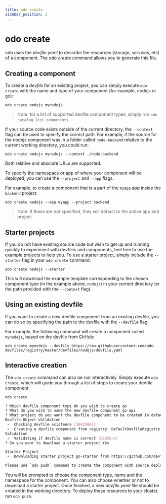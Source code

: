 ```yaml
---
title: odo create
sidebar_position: 2
---
```


# odo create

odo uses the _devfile.yaml_ to describe the resources (storage, services, etc) of a component. The _odo create_ command allows you to generate this file.

## Creating a component

To create a _devfile_ for an existing project, you can simply execute `odo create` with the name and type of your component (for example, nodejs or go):

```
odo create nodejs mynodejs
```

> Note: for a list of supported devfile component types, simply run `odo catalog list components`.

If your source code exists outside of the current directory, the `--context` flag can be used to specify the correct path. For example, if the source for the nodejs component was in a folder called `node-backend` relative to the current working directory, you could run:

```
odo create nodejs mynodejs --context ./node-backend
```

Both relative and absolute URLs are supported.

To specify the namespace or app of where your component will be deployed, you can use the `--project` and `--app` flags.

For example, to create a component that is a part of the `myapp` app inside the `backend` project:

```
odo create nodejs --app myapp --project backend
```

> Note: if these are not specified, they will default to the active app and project

## Starter projects

If you do not have existing source code but wish to get up and running quickly to experiment with devfiles and components, feel free to use the example projects to help you. To use a starter project, simply include the `--starter` flag in your `odo create` command:

```
odo create nodejs --starter
```

This will download the example template corresponding to the chosen component type (in the example above, `nodejs`) in your current directory (or the path provided with the `--context` flag).

## Using an existing devfile

If you want to create a new devfile component from an existing devfile, you can do so by specifying the path to the devfile with the `--devfile` flag.

For example, the following command will create a component called `mynodejs`, based on the devfile from GitHub:

```
odo create mynodejs --devfile https://raw.githubusercontent.com/odo-devfiles/registry/master/devfiles/nodejs/devfile.yaml
```

## Interactive creation

The `odo create` command can also be run interactively. Simply execute `odo create`, which will guide you through a list of steps to create your devfile component:

```sh
odo create

? Which devfile component type do you wish to create go
? What do you wish to name the new devfile component go-api
? What project do you want the devfile component to be created in default
Devfile Object Validation
 ✓  Checking devfile existence [164258ns]
 ✓  Creating a devfile component from registry: DefaultDevfileRegistry [246051ns]
Validation
 ✓  Validating if devfile name is correct [92255ns]
? Do you want to download a starter project Yes

Starter Project
 ✓  Downloading starter project go-starter from https://github.com/devfile-samples/devfile-stack-go.git [429ms]

Please use `odo push` command to create the component with source deployed
```

You will be prompted to choose the component type, name and the namespace for the component. You can also choose whether or not to download a starter project. Once finished, a new _devfile.yaml_ file should be created in the working directory.
To deploy these resources to your cluster, run `odo push`.
